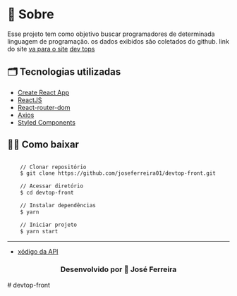 

# 🔖 Sobre

Esse projeto tem como objetivo buscar programadores de determinada linguagem de programação. os dados exibidos são coletados do github.
link do site
 [va para o site]( https://topdevs.herokuapp.com/)
 <a target="_blank" href=" https://topdevs.herokuapp.com/"> dev tops</a>



## 🗂 Tecnologias utilizadas

- [Create React App](https://github.com/facebook/create-react-app)
- [ReactJS](https://pt-br.reactjs.org/)
- [React-router-dom](https://reactrouter.com/web/guides/quick-start)
- [Axios](https://github.com/axios/axios)
- [Styled Components](https://styled-components.com/)

## 👍🏻 Como baixar

```bash

    // Clonar repositório
    $ git clone https://github.com/joseferreira01/devtop-front.git

    // Acessar diretório
    $ cd devtop-front

    // Instalar dependências
    $ yarn

    // Iniciar projeto
    $ yarn start
```

---
- [xódigo da API ](https://github.com/joseferreira01/devtop.git)

<h3 align="center">Desenvolvido por  💜  José Ferreira </h3>
# devtop-front
